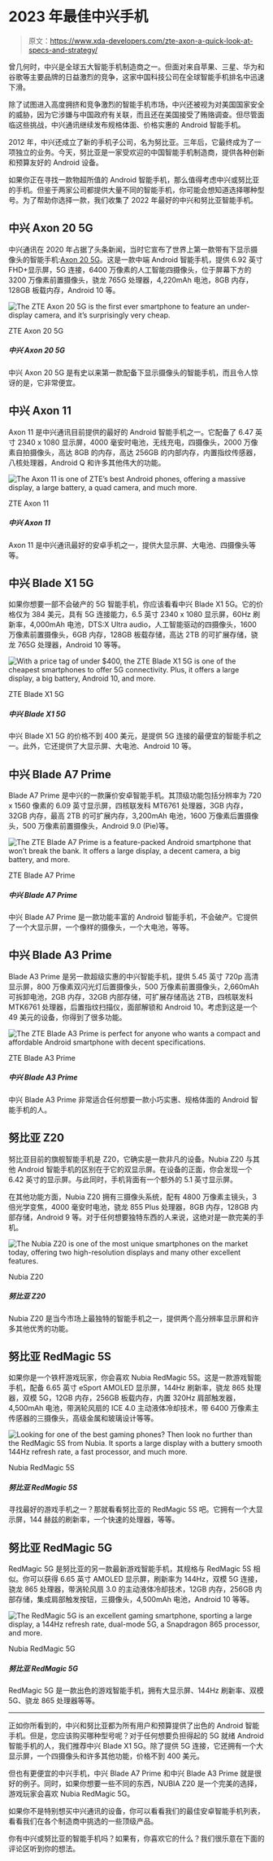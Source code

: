 # 2023 年最佳中兴手机

> 原文：<https://www.xda-developers.com/zte-axon-a-quick-look-at-specs-and-strategy/>

曾几何时，中兴是全球五大智能手机制造商之一。但面对来自苹果、三星、华为和谷歌等主要品牌的日益激烈的竞争，这家中国科技公司在全球智能手机排名中迅速下滑。

除了试图进入高度拥挤和竞争激烈的智能手机市场，中兴还被视为对美国国家安全的威胁，因为它涉嫌与中国政府有关联，而且还在美国接受了贿赂调查。但尽管面临这些挑战，中兴通讯继续发布规格体面、价格实惠的 Android 智能手机。

2012 年，中兴还成立了新的手机子公司，名为努比亚。三年后，它最终成为了一项独立的业务。今天，努比亚是一家受欢迎的中国智能手机制造商，提供各种创新和预算友好的 Android 设备。

如果你正在寻找一款物超所值的 Android 智能手机，那么值得考虑中兴或努比亚的手机。但鉴于两家公司都提供大量不同的智能手机，你可能会想知道选择哪种型号。为了帮助你选择一款，我们收集了 2022 年最好的中兴和努比亚智能手机。

## 中兴 Axon 20 5G

中兴通讯在 2020 年占据了头条新闻，当时它宣布了世界上第一款带有下显示摄像头的智能手机:[Axon 20 5G](https://www.xda-developers.com/zte-axon-20-5g-under-display-camera-hands-on/)。这是一款中端 Android 智能手机，提供 6.92 英寸 FHD+显示屏，5G 连接，6400 万像素的人工智能四摄像头，位于屏幕下方的 3200 万像素前置摄像头，骁龙 765G 处理器，4,220mAh 电池，8GB 内存，128GB 板载内存，Android 10 等。

 <picture>![The ZTE Axon 20 5G is the first ever smartphone to feature an under-display camera, and it’s surprisingly very cheap.](img/4e8c2d843fd4b302e2953270e6a7ab25.png)</picture> 

ZTE Axon 20 5G

##### 中兴 Axon 20 5G

中兴 Axon 20 5G 是有史以来第一款配备下显示摄像头的智能手机，而且令人惊讶的是，它非常便宜。

## 中兴 Axon 11

Axon 11 是中兴通讯目前提供的最好的 Android 智能手机之一。它配备了 6.47 英寸 2340 x 1080 显示屏，4000 毫安时电池，无线充电，四摄像头，2000 万像素自拍摄像头，高达 8GB 的内存，高达 256GB 的内部内存，内置指纹传感器，八核处理器，Android Q 和许多其他伟大的功能。

 <picture>![The Axon 11 is one of ZTE’s best Android phones, offering a massive display, a large battery, a quad camera, and much more.](img/cb0962110da851349a3ebeab80d89fb9.png)</picture> 

ZTE Axon 11

##### 中兴 Axon 11

Axon 11 是中兴通讯最好的安卓手机之一，提供大显示屏、大电池、四摄像头等等。

## 中兴 Blade X1 5G

如果你想要一部不会破产的 5G 智能手机，你应该看看中兴 Blade X1 5G。它的价格仅为 384 美元，具有 5G 连接能力，6.5 英寸 2340 x 1080 显示屏，60Hz 刷新率，4,000mAh 电池，DTS:X Ultra audio，人工智能驱动的四摄像头，1600 万像素前置摄像头，6GB 内存，128GB 板载存储，高达 2TB 的可扩展存储，骁龙 765G 处理器，Android 10 等等。

 <picture>![With a price tag of under $400, the ZTE Blade X1 5G is one of the cheapest smartphones to offer 5G connectivity. Plus, it offers a large display, a big battery, Android 10, and more.](img/771170393a73c01b1b5a0c37efbdcf8b.png)</picture> 

ZTE Blade X1 5G

##### 中兴 Blade X1 5G

中兴 Blade X1 5G 的价格不到 400 美元，是提供 5G 连接的最便宜的智能手机之一。此外，它还提供了大显示屏、大电池、Android 10 等。

## 中兴 Blade A7 Prime

Blade A7 Prime 是中兴的一款廉价安卓智能手机。其顶级功能包括分辨率为 720 x 1560 像素的 6.09 英寸显示屏，四核联发科 MT6761 处理器，3GB 内存，32GB 内存，最高 2TB 的可扩展内存，3,200mAh 电池，1600 万像素后置摄像头，500 万像素前置摄像头，Android 9.0 (Pie)等。

 <picture>![The ZTE Blade A7 Prime is a feature-packed Android smartphone that won’t break the bank. It offers a large display, a decent camera, a big battery, and more.](img/958004e049d8e00f7ff4ee801e44733e.png)</picture> 

ZTE Blade A7 Prime

##### 中兴 Blade A7 Prime

中兴 Blade A7 Prime 是一款功能丰富的 Android 智能手机，不会破产。它提供了一个大显示屏，一个像样的摄像头，一个大电池，等等。

## 中兴 Blade A3 Prime

Blade A3 Prime 是另一款超级实惠的中兴智能手机，提供 5.45 英寸 720p 高清显示屏，800 万像素双闪光灯后置摄像头，500 万像素前置摄像头，2,660mAh 可拆卸电池，2GB 内存，32GB 内部存储，可扩展存储高达 2TB，四核联发科 MTK6761 处理器，后置指纹扫描仪，面部解锁和 Android 10。考虑到这是一个 49 美元的设备，你得到了很多功能。

 <picture>![The ZTE Blade A3 Prime is perfect for anyone who wants a compact and affordable Android smartphone with decent specifications.](img/0ef7fe7d7be46439f95c2def0982bf68.png)</picture> 

ZTE Blade A3 Prime

##### 中兴 Blade A3 Prime

中兴 Blade A3 Prime 非常适合任何想要一款小巧实惠、规格体面的 Android 智能手机的人。

## 努比亚 Z20

努比亚目前的旗舰智能手机是 Z20，它确实是一款非凡的设备。Nubia Z20 与其他 Android 智能手机的区别在于它的双显示屏。在设备的正面，你会发现一个 6.42 英寸的显示屏。与此同时，手机背面有一个额外的 5.1 英寸显示屏。

在其他功能方面，Nubia Z20 拥有三摄像头系统，配有 4800 万像素主镜头，3 倍光学变焦，4000 毫安时电池，骁龙 855 Plus 处理器，8GB 内存，128GB 内部存储，Android 9 等。对于任何想要独特东西的人来说，这绝对是一款完美的手机。

 <picture>![The Nubia Z20 is one of the most unique smartphones on the market today, offering two high-resolution displays and many other excellent features.](img/84a741c752b28ecf677e9b2b8e6cc63c.png)</picture> 

Nubia Z20

##### 努比亚 Z20

Nubia Z20 是当今市场上最独特的智能手机之一，提供两个高分辨率显示屏和许多其他优秀的功能。

## 努比亚 RedMagic 5S

如果你是一个铁杆游戏玩家，你会喜欢 Nubia RedMagic 5S。这是一款游戏智能手机，配备 6.65 英寸 eSport AMOLED 显示屏，144Hz 刷新率，骁龙 865 处理器，双模 5G，12GB 内存，256GB 板载内存，内置 320Hz 肩部触发器，4,500mAh 电池，带涡轮风扇的 ICE 4.0 主动液体冷却技术，带 6400 万像素主传感器的三摄像头，高级金属和玻璃设计等等。

 <picture>![Looking for one of the best gaming phones? Then look no further than the RedMagic 5S from Nubia. It sports a large display with a buttery smooth 144Hz refresh rate, a fast processor, and much more.](img/239824c588402d2c4c2dddcf2f93c3c1.png)</picture> 

Nubia RedMagic 5S

##### 努比亚 RedMagic 5S

寻找最好的游戏手机之一？那就看看努比亚的 RedMagic 5S 吧。它拥有一个大显示屏，144 赫兹的刷新率，一个快速的处理器，等等。

## 努比亚 RedMagic 5G

RedMagic 5G 是努比亚的另一款最新游戏智能手机，其规格与 RedMagic 5S 相似。你可以获得 6.65 英寸 AMOLED 显示屏，刷新率为 144Hz，双模 5G 连接，骁龙 865 处理器，带涡轮风扇 3.0 的主动液体冷却技术，12GB 内存，256GB 内部存储，集成肩部触发按钮，三摄像头，4,500mAh 电池，Android 10 等等。

 <picture>![The RedMagic 5G is an excellent gaming smartphone, sporting a large display, a 144Hz refresh rate, dual-mode 5G, a Snapdragon 865 processor, and more.](img/6a5058d9ae91f0dc48d3d39c00109805.png)</picture> 

Nubia RedMagic 5G

##### 努比亚 RedMagic 5G

RedMagic 5G 是一款出色的游戏智能手机，拥有大显示屏、144Hz 刷新率、双模 5G、骁龙 865 处理器等等。

* * *

正如你所看到的，中兴和努比亚都为所有用户和预算提供了出色的 Android 智能手机。但是，您应该购买哪种型号呢？对于任何想要负担得起的 5G 就绪 Android 智能手机的人，我们推荐中兴 Blade X1 5G。除了提供 5G 连接，它还拥有一个大显示屏，一个四摄像头和许多其他功能，价格不到 400 美元。

但也有更便宜的中兴手机，中兴 Blade A7 Prime 和中兴 Blade A3 Prime 就是很好的例子。同时，如果你想要一些不同的东西，NUBIA Z20 是一个完美的选择，游戏玩家会喜欢 Nubia RedMagic 5G。

如果你不是特别想买中兴通讯的设备，你可以看看我们的最佳安卓智能手机列表，看看我们在各个制造商中挑选的一些顶级产品。

你有中兴或努比亚的智能手机吗？如果有，你喜欢它的什么？我们很乐意在下面的评论区听到你的想法。
